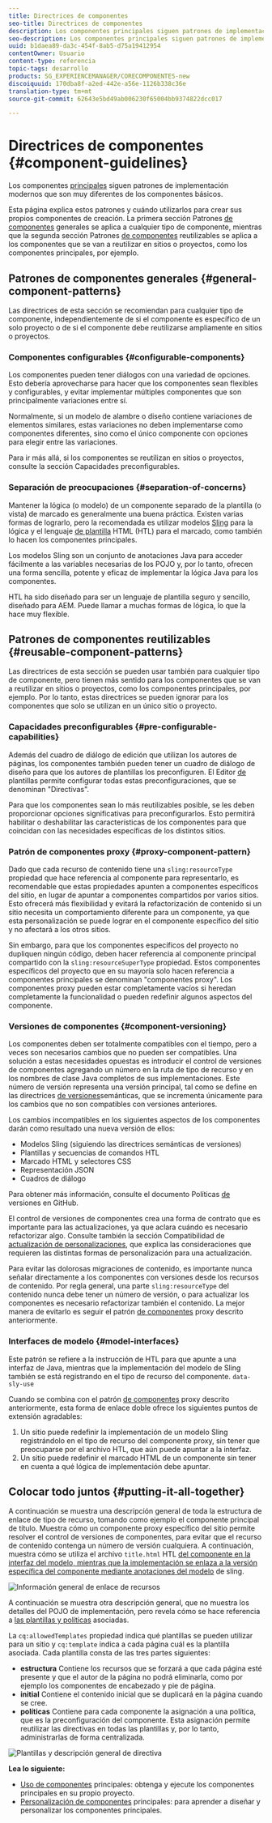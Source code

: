 ```yaml
---
title: Directrices de componentes
seo-title: Directrices de componentes
description: Los componentes principales siguen patrones de implementación modernos que son muy diferentes de los componentes básicos.
seo-description: Los componentes principales siguen patrones de implementación modernos que son muy diferentes de los componentes básicos.
uuid: b1daea89-da3c-454f-8ab5-d75a19412954
contentOwner: Usuario
content-type: referencia
topic-tags: desarrollo
products: SG_EXPERIENCEMANAGER/CORECOMPONENTES-new
discoiquuid: 170dba8f-a2ed-442e-a56e-1126b338c36e
translation-type: tm+mt
source-git-commit: 62643e5bd49ab006230f65004bb9374822dcc017

---
```



# Directrices de componentes {#component-guidelines}

Los componentes [principales](developing.md) siguen patrones de implementación modernos que son muy diferentes de los componentes básicos.

Esta página explica estos patrones y cuándo utilizarlos para crear sus propios componentes de creación. La primera sección Patrones [de componentes](guidelines.md) generales se aplica a cualquier tipo de componente, mientras que la segunda sección Patrones [de componentes](guidelines.md) reutilizables se aplica a los componentes que se van a reutilizar en sitios o proyectos, como los componentes principales, por ejemplo.

## Patrones de componentes generales {#general-component-patterns}

Las directrices de esta sección se recomiendan para cualquier tipo de componente, independientemente de si el componente es específico de un solo proyecto o de si el componente debe reutilizarse ampliamente en sitios o proyectos.

### Componentes configurables {#configurable-components}

Los componentes pueden tener diálogos con una variedad de opciones. Esto debería aprovecharse para hacer que los componentes sean flexibles y configurables, y evitar implementar múltiples componentes que son principalmente variaciones entre sí.

Normalmente, si un modelo de alambre o diseño contiene variaciones de elementos similares, estas variaciones no deben implementarse como componentes diferentes, sino como el único componente con opciones para elegir entre las variaciones.

Para ir más allá, si los componentes se reutilizan en sitios o proyectos, consulte la sección Capacidades [](#pre-configurable-capabilities) preconfigurables.

### Separación de preocupaciones {#separation-of-concerns}

Mantener la lógica (o modelo) de un componente separado de la plantilla (o vista) de marcado es generalmente una buena práctica. Existen varias formas de lograrlo, pero la recomendada es utilizar modelos [Sling](https://sling.apache.org/documentation/bundles/models.html) para la lógica y el lenguaje [de plantilla](https://helpx.adobe.com/experience-manager/htl/using/overview.html) HTML (HTL) para el marcado, como también lo hacen los componentes principales.

Los modelos Sling son un conjunto de anotaciones Java para acceder fácilmente a las variables necesarias de los POJO y, por lo tanto, ofrecen una forma sencilla, potente y eficaz de implementar la lógica Java para los componentes.

HTL ha sido diseñado para ser un lenguaje de plantilla seguro y sencillo, diseñado para AEM. Puede llamar a muchas formas de lógica, lo que la hace muy flexible.

## Patrones de componentes reutilizables {#reusable-component-patterns}

Las directrices de esta sección se pueden usar también para cualquier tipo de componente, pero tienen más sentido para los componentes que se van a reutilizar en sitios o proyectos, como los componentes principales, por ejemplo. Por lo tanto, estas directrices se pueden ignorar para los componentes que solo se utilizan en un único sitio o proyecto.

### Capacidades preconfigurables {#pre-configurable-capabilities}

Además del cuadro de diálogo de edición que utilizan los autores de páginas, los componentes también pueden tener un cuadro de diálogo de diseño para que los autores de plantillas los preconfiguren. El Editor [de](https://helpx.adobe.com/experience-manager/6-5/sites/authoring/using/templates.html) plantillas permite configurar todas estas preconfiguraciones, que se denominan "Directivas".

Para que los componentes sean lo más reutilizables posible, se les deben proporcionar opciones significativas para preconfigurarlos. Esto permitirá habilitar o deshabilitar las características de los componentes para que coincidan con las necesidades específicas de los distintos sitios.

<!-- 

Comment Type: annotation
Last Modified By: ims-author-CE1E2CE451D1F0680A490D45@AdobeID
Last Modified Date: 2017-04-17T17:49:04.584-0400

Unclear how I can add my own capability toggle (for example, if i extend a component and want to toggle that extended functionality ... )

 -->

### Patrón de componentes proxy {#proxy-component-pattern}

Dado que cada recurso de contenido tiene una `sling:resourceType` propiedad que hace referencia al componente para representarlo, es recomendable que estas propiedades apunten a componentes específicos del sitio, en lugar de apuntar a componentes compartidos por varios sitios. Esto ofrecerá más flexibilidad y evitará la refactorización de contenido si un sitio necesita un comportamiento diferente para un componente, ya que esta personalización se puede lograr en el componente específico del sitio y no afectará a los otros sitios.

Sin embargo, para que los componentes específicos del proyecto no dupliquen ningún código, deben hacer referencia al componente principal compartido con la `sling:resourceSuperType` propiedad. Estos componentes específicos del proyecto que en su mayoría solo hacen referencia a componentes principales se denominan "componentes proxy". Los componentes proxy pueden estar completamente vacíos si heredan completamente la funcionalidad o pueden redefinir algunos aspectos del componente.

### Versiones de componentes {#component-versioning}

Los componentes deben ser totalmente compatibles con el tiempo, pero a veces son necesarios cambios que no pueden ser compatibles. Una solución a estas necesidades opuestas es introducir el control de versiones de componentes agregando un número en la ruta de tipo de recurso y en los nombres de clase Java completos de sus implementaciones. Este número de versión representa una versión principal, tal como se define en las directrices [de versiones](https://semver.org/)semánticas, que se incrementa únicamente para los cambios que no son compatibles con versiones anteriores.

Los cambios incompatibles en los siguientes aspectos de los componentes darán como resultado una nueva versión de ellos:

* Modelos Sling (siguiendo las directrices semánticas de versiones)
* Plantillas y secuencias de comandos HTL
* Marcado HTML y selectores CSS
* Representación JSON
* Cuadros de diálogo

Para obtener más información, consulte el documento Políticas [de](https://github.com/adobe/aem-core-wcm-components/wiki/Versioning-Policies) versiones en GitHub.

El control de versiones de componentes crea una forma de contrato que es importante para las actualizaciones, ya que aclara cuándo es necesario refactorizar algo. Consulte también la sección Compatibilidad de [actualización de personalizaciones](customizing.md#upgrade-compatibility-of-customizations), que explica las consideraciones que requieren las distintas formas de personalización para una actualización.

Para evitar las dolorosas migraciones de contenido, es importante nunca señalar directamente a los componentes con versiones desde los recursos de contenido. Por regla general, una parte `sling:resourceType` del contenido nunca debe tener un número de versión, o para actualizar los componentes es necesario refactorizar también el contenido. La mejor manera de evitarlo es seguir el patrón [de componentes](#proxy-component-pattern) proxy descrito anteriormente.

### Interfaces de modelo {#model-interfaces}

Este patrón se refiere a la instrucción de HTL para que apunte a una interfaz de Java, mientras que la implementación del modelo de Sling también se está registrando en el tipo de recurso del componente. `data-sly-use`

Cuando se combina con el patrón [de componentes](#proxy-component-pattern) proxy descrito anteriormente, esta forma de enlace doble ofrece los siguientes puntos de extensión agradables:

1. Un sitio puede redefinir la implementación de un modelo Sling registrándolo en el tipo de recurso del componente proxy, sin tener que preocuparse por el archivo HTL, que aún puede apuntar a la interfaz.
1. Un sitio puede redefinir el marcado HTML de un componente sin tener en cuenta a qué lógica de implementación debe apuntar.

## Colocar todo juntos {#putting-it-all-together}

A continuación se muestra una descripción general de toda la estructura de enlace de tipo de recurso, tomando como ejemplo el componente principal de título. Muestra cómo un componente proxy específico del sitio permite resolver el control de versiones de componentes, para evitar que el recurso de contenido contenga un número de versión cualquiera. A continuación, muestra cómo se utiliza el archivo `title.html` HTL [del componente en la interfaz del modelo, mientras que la implementación se enlaza a la versión específica del componente mediante anotaciones del modelo](https://helpx.adobe.com/experience-manager/htl/using/overview.html) de [](https://sling.apache.org/documentation/bundles/models.html) sling.

![Información general de enlace de recursos](assets/chlimage_1-32.png)

A continuación se muestra otra descripción general, que no muestra los detalles del POJO de implementación, pero revela cómo se hace referencia a [las plantillas y políticas](https://helpx.adobe.com/experience-manager/6-5/sites/developing/using/page-templates-editable.html) asociadas.

La `cq:allowedTemplates` propiedad indica qué plantillas se pueden utilizar para un sitio y `cq:template` indica a cada página cuál es la plantilla asociada. Cada plantilla consta de las tres partes siguientes:

* **estructura** Contiene los recursos que se forzará a que cada página esté presente y que el autor de la página no podrá eliminarla, como por ejemplo los componentes de encabezado y pie de página.
* **initial** Contiene el contenido inicial que se duplicará en la página cuando se cree.
* **políticas** Contiene para cada componente la asignación a una política, que es la preconfiguración del componente. Esta asignación permite reutilizar las directivas en todas las plantillas y, por lo tanto, administrarlas de forma centralizada.

![Plantillas y descripción general de directiva](assets/screen_shot_2018-12-07at093102.png)

**Lea lo siguiente:**

* [Uso de componentes](using.md) principales: obtenga y ejecute los componentes principales en su propio proyecto.
* [Personalización de componentes](customizing.md) principales: para aprender a diseñar y personalizar los componentes principales.
